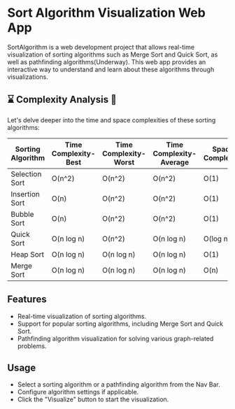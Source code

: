 # Sort Algorithm Visualization Web App
SortAlgorithm is a web development project that allows real-time visualization of sorting algorithms such as Merge Sort and Quick Sort, as well as pathfinding algorithms(Underway). This web app provides an interactive way to understand and learn about these algorithms through visualizations. 



## ⌛ Complexity Analysis 🎯

Let's delve deeper into the time and space complexities of these sorting algorithms:

| Sorting Algorithm | Time Complexity-Best | Time Complexity-Worst | Time Complexity-Average | Space Complexity |
|-------------------|----------------------|-----------------------|-------------------------|------------------|
| Selection Sort    | O(n^2)               | O(n^2)                | O(n^2)                  | O(1)             |
| Insertion Sort    | O(n)                 | O(n^2)                | O(n^2)                  | O(1)             |
| Bubble Sort       | O(n)                 | O(n^2)                | O(n^2)                  | O(1)             |
| Quick Sort        | O(n log n)           | O(n^2)                | O(n log n)              | O(log n)         |
| Heap Sort         | O(n log n)           | O(n log n)            | O(n log n)              | O(1)             |
| Merge Sort        | O(n log n)           | O(n log n)            | O(n log n)              | O(n)             |

## Features
- Real-time visualization of sorting algorithms.
- Support for popular sorting algorithms, including Merge Sort and Quick Sort.
- Pathfinding algorithm visualization for solving various graph-related problems.

## Usage
- Select a sorting algorithm or a pathfinding algorithm from the Nav Bar.
- Configure algorithm settings if applicable.
- Click the "Visualize" button to start the visualization.


